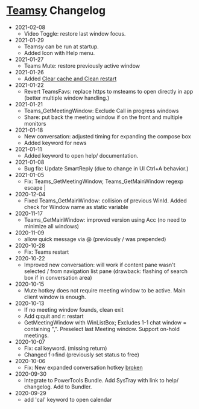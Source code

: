 # [Teamsy](Teamsy) Changelog

* 2021-02-08
	- Video Toggle: restore last window focus.
* 2021-01-29
	- Teamsy can be run at startup. 
	- Added Icon with Help menu.
* 2021-01-27
	- Teams Mute: restore previously active window
* 2021-01-26
	- Added [Clear cache and Clean restart](https://tdalon.blogspot.com/2021/01/teams-clear-cache.html)
* 2021-01-22
	- Revert TeamsFavs: replace https to msteams to open directly in app (better multiple window handling.)
* 2021-01-21
	- Teams_GetMeetingWindow: Exclude Call in progress windows
	- Share: put back the meeting window if on the front and multiple monitors
* 2021-01-18
	- New conversation: adjusted timing for expanding the compose box
	- Added keyword for news
* 2021-01-11
	- Added keyword to open help/ documentation.
* 2021-01-08
	- Bug fix: Update SmartReply (due to change in UI Ctrl+A behavior.)
* 2021-01-05
	- Fix: Teams_GetMeetingWindow, Teams_GetMainWindow regexp escape |
* 2020-12-04
  - Fixed Teams_GetMainWindow: collision of previous WinId. Added check for Window name as static variable
* 2020-11-17
	- Teams_GetMainWindow: improved version using Acc (no need to minimize all windows)
* 2020-11-09
	- allow quick message via @ (previously / was prepended)
* 2020-10-28
  - Fix: Teams restart
* 2020-10-22
  - Improved new conversation: will work if content pane wasn't selected / from navigation list pane (drawback: flashing of search box if in conversation area)
* 2020-10-15
  - Mute hotkey does not require meeting window to be active. Main client window is enough.
* 2020-10-13
  - If no meeting window founds, clean exit
  - Add q:quit and r: restart
  - GetMeetingWindow with WinListBox; Excludes 1-1 chat window = containing ",". Preselect last Meeting window. Support on-hold meetings.
* 2020-10-07
  - Fix: cal keyword. (missing return)
  - Changed f->find (previously set status to free)
* 2020-10-06
  - Fix: New expanded conversation hotkey [broken](https://tdalon.blogspot.com/teamsy-new-conversation)
* 2020-09-30
    * Integrate to PowerTools Bundle. Add SysTray with link to help/ changelog. Add to Bundler.
* 2020-09-29
    * add 'cal' keyword to open calendar